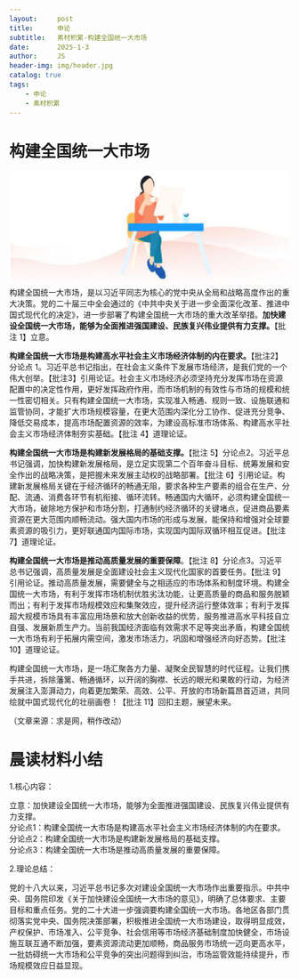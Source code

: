 ```yaml
---
layout:     post
title:      申论
subtitle:   素材积累-构建全国统一大市场
date:       2025-1-3
author:     JS
header-img: img/header.jpg
catalog: true
tags:
    - 申论
    - 素材积累
---
```


# 构建全国统一大市场  
![](https://raw.githubusercontent.com/about300/about300.github.io/master/img/sucai.jpg)
构建全国统一大市场，是以习近平同志为核心的党中央从全局和战略高度作出的重大决策。党的二十届三中全会通过的《中共中央关于进一步全面深化改革、推进中国式现代化的决定》，进一步部署了构建全国统一大市场的重大改革举措。**加快建设全国统一大市场，能够为全面推进强国建设、民族复兴伟业提供有力支撑。**【批注 1】立意。  

**构建全国统一大市场是构建高水平社会主义市场经济体制的内在要求。**【批注2】分论点 1。习近平总书记指出，在社会主义条件下发展市场经济，是我们党的一个伟大创举。【批注3】引用论证。社会主义市场经济必须坚持充分发挥市场在资源配置中的决定性作用，更好发挥政府作用，而市场机制的有效性与市场的规模和统一性密切相关。只有构建全国统一大市场，实现准入畅通、规则一致、设施联通和监管协同，才能扩大市场规模容量，在更大范围内深化分工协作、促进充分竞争、降低交易成本，提高市场配置资源的效率，为建设高标准市场体系、构建高水平社会主义市场经济体制夯实基础。【批注 4】道理论证。  

**构建全国统一大市场是构建新发展格局的基础支撑。**【批注 5】分论点2。习近平总书记强调，加快构建新发展格局，是立足实现第二个百年奋斗目标、统筹发展和安全作出的战略决策，是把握未来发展主动权的战略部署。【批注 6】引用论证。构建新发展格局关键在于经济循环的畅通无阻，要求各种生产要素的组合在生产、分配、流通、消费各环节有机衔接、循环流转。畅通国内大循环，必须构建全国统一大市场，破除地方保护和市场分割，打通制约经济循环的关键堵点，促进商品要素资源在更大范围内顺畅流动。强大国内市场的形成与发展，能保持和增强对全球要素资源的吸引力，更好联通国内国际市场，实现国内国际双循环相互促进。【批注7】道理论证。  

**构建全国统一大市场是推动高质量发展的重要保障**。【批注 8】分论点3。习近平总书记强调，高质量发展是全面建设社会主义现代化国家的首要任务。【批注 9】引用论证。推动高质量发展，需要健全与之相适应的市场体系和制度环境。构建全国统一大市场，有利于发挥市场机制优胜劣汰功能，让更高质量的商品和服务脱颖而出；有利于发挥市场规模效应和集聚效应，提升经济运行整体效率；有利于发挥超大规模市场具有丰富应用场景和放大创新收益的优势，服务推进高水平科技自立自强、发展新质生产力。当前我国经济面临有效需求不足等突出矛盾，构建全国统一大市场有利于拓展内需空间，激发市场活力，巩固和增强经济向好态势。【批注10】道理论证。  

构建全国统一大市场，是一场汇聚各方力量、凝聚全民智慧的时代征程。让我们携手共进，拆除藩篱、畅通循环，以开阔的胸襟、长远的眼光和果敢的行动，为经济发展注入澎湃动力，向着更加繁荣、高效、公平、开放的市场新篇昂首迈进，共同绘就中国式现代化的壮丽画卷！【批注 11】回扣主题，展望未来。  

（文章来源：求是网，稍作改动）  

# 晨读材料小结  

1.核心内容：  

立意：加快建设全国统一大市场，能够为全面推进强国建设、民族复兴伟业提供有力支撑。  
分论点1：构建全国统一大市场是构建高水平社会主义市场经济体制的内在要求。  
分论点2：构建全国统一大市场是构建新发展格局的基础支撑。  
分论点3：构建全国统一大市场是推动高质量发展的重要保障。  

2.理论总结：  

党的十八大以来，习近平总书记多次对建设全国统一大市场作出重要指示。中共中央、国务院印发《关于加快建设全国统一大市场的意见》，明确了总体要求、主要目标和重点任务。党的二十大进一步强调要构建全国统一大市场。各地区各部门贯彻落实党中央、国务院决策部署，积极推进全国统一大市场建设，取得明显成效，产权保护、市场准入、公平竞争、社会信用等市场经济基础制度加快健全，市场设施互联互通不断加强，要素资源流动更加顺畅，商品服务市场统一迈向更高水平，一批妨碍统一大市场和公平竞争的突出问题得到纠治，市场监管效能持续提升，市场规模效应日益显现。 